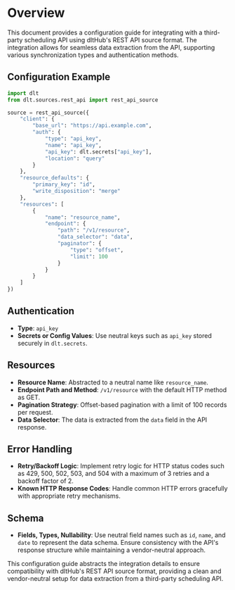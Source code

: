 # Overview

This document provides a configuration guide for integrating with a third-party scheduling API using dltHub's REST API source format. The integration allows for seamless data extraction from the API, supporting various synchronization types and authentication methods.

## Configuration Example

```python
import dlt
from dlt.sources.rest_api import rest_api_source

source = rest_api_source({
    "client": {
        "base_url": "https://api.example.com",
        "auth": {
            "type": "api_key",
            "name": "api_key",
            "api_key": dlt.secrets["api_key"],
            "location": "query"
        }
    },
    "resource_defaults": {
        "primary_key": "id",
        "write_disposition": "merge"
    },
    "resources": [
        {
            "name": "resource_name",
            "endpoint": {
                "path": "/v1/resource",
                "data_selector": "data",
                "paginator": {
                    "type": "offset",
                    "limit": 100
                }
            }
        }
    ]
})
```

## Authentication

- **Type**: `api_key`
- **Secrets or Config Values**: Use neutral keys such as `api_key` stored securely in `dlt.secrets`.

## Resources

- **Resource Name**: Abstracted to a neutral name like `resource_name`.
- **Endpoint Path and Method**: `/v1/resource` with the default HTTP method as GET.
- **Pagination Strategy**: Offset-based pagination with a limit of 100 records per request.
- **Data Selector**: The data is extracted from the `data` field in the API response.

## Error Handling

- **Retry/Backoff Logic**: Implement retry logic for HTTP status codes such as 429, 500, 502, 503, and 504 with a maximum of 3 retries and a backoff factor of 2.
- **Known HTTP Response Codes**: Handle common HTTP errors gracefully with appropriate retry mechanisms.

## Schema

- **Fields, Types, Nullability**: Use neutral field names such as `id`, `name`, and `date` to represent the data schema. Ensure consistency with the API's response structure while maintaining a vendor-neutral approach.

This configuration guide abstracts the integration details to ensure compatibility with dltHub's REST API source format, providing a clean and vendor-neutral setup for data extraction from a third-party scheduling API.